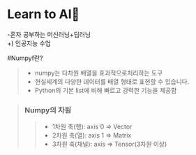 # Learn to AI🚀
-혼자 공부하는 머신러닝+딥러닝\
+) 인공지능 수업 

#Numpyf란?
> - numpy는 다차원 배열을 효과적으로처리하는 도구
> - 현실세계의 다양한 데이터를 배열 형태로 표현할 수 있습니다.
> - Python의 기본 list에 비해 빠르고 강력한 기능을 제공함

>  ### Numpy의 차원
>> - 1차원 축(행): axis 0 => Vector
>> - 2차원 축(열): axis 1 => Matrix
>> - 3차원 축(채널): axis => Tensor(3차원 이상)
